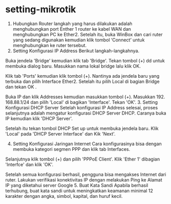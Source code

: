 # setting-mikrotik 
1. Hubungkan Router
langkah yang harus dilakukan adalah menghubungkan port Enther 1 router ke kabel WAN dan menghubungkan PC ke Ether2.
Setelah itu, buka WinBox dan cari ruter yang sedang digunakan kemudian klik tombol ‘Connect’ untuk menghubungkan ke ruter tersebut.
2. Setting Konfigurasi IP Address
 Berikut langkah-langkahnya.

Buka jendela 'Bridge' kemudian klik tab 'Bridge'. Tekan tombol (+) dd untuk membuka dialog baru. Masukkan nama lokal bridge lalu klik OK.

Klik tab 'Ports' kemudian klik tombol (+). Nantinya ada jendela baru yang terbuka dan pilih Interface Ether2. Setelah itu pilih Local di bagian Bridge dan tekan OK .

Buka IP dan klik Addresses kemudian masukkan tombol (+). Masukkan 192. 168.88.1/24 dan pilih 'Local' di bagikan 'Interface'. Tekan 'OK'.
3. Setting Konfigurasi DHCP Server
Setelah konfigurasi IP Address selesai, proses selanjutnya adalah mengatur konfigurasi DHCP Server DHCP. Caranya buka IP kemudian klik 'DHCP Server'.

Setelah itu tekan tombol DHCP Set up untuk membuka jendela baru. Klik 'Local' pada 'DHCP Server Interface' dan Kik 'Next'.

4. Setting Konfigurasi Jaringan Internet
 Cara konfigurasinya bisa dengan membuka kategori segmen PPP dan klik tab Interfaces.

Selanjutnya klik tombol (+) dan pilih 'PPPoE Client'. Klik 'Ether 1' dibagian 'Interfce' dan klik 'OK'.

Setelah semua konfigurasi berhasil, pengguna bisa mengakses Internet dari ruter. Lakukan verifikasi konektivitas IP dengan melakukan Ping ke Alamat IP yang diketahui server Google
5. Buat Kata Sandi
Apabila berhasil terhubung, buat kata sandi untuk meningkatkan keamanan minimal 12 karakter dengan angka, simbol, kapital, dan huruf kecil.
